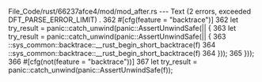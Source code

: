 File_Code/rust/66237afce4/mod/mod_after.rs --- Text (2 errors, exceeded DFT_PARSE_ERROR_LIMIT)
  .                                                                                                                                                          362                 #[cfg(feature = "backtrace")]
362                 let try_result = panic::catch_unwind(panic::AssertUnwindSafe(|| {                                                                        363                 let try_result = panic::catch_unwind(panic::AssertUnwindSafe(|| {
363                     ::sys_common::backtrace::__rust_begin_short_backtrace(f)                                                                             364                     ::sys_common::backtrace::__rust_begin_short_backtrace(f)
364                 }));                                                                                                                                     365                 }));
                                                                                                                                                             366                 #[cfg(not(feature = "backtrace"))]
                                                                                                                                                             367                 let try_result = panic::catch_unwind(panic::AssertUnwindSafe(f));

